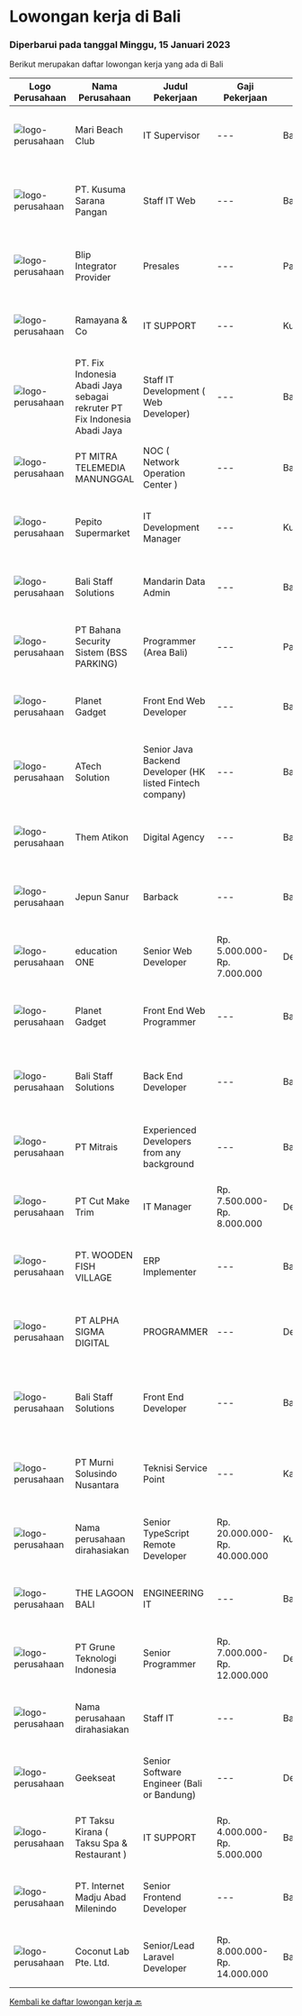 
  # Lowongan kerja di Bali

  ### Diperbarui pada tanggal Minggu, 15 Januari 2023

  Berikut merupakan daftar lowongan kerja yang ada di Bali

  |Logo Perusahaan | Nama Perusahaan | Judul Pekerjaan | Gaji Pekerjaan | Lokasi | Deskripsi | Tanggal diunggah | Pranala |
  | -------------- | --------------- | --------------- | --------- | --------- | -------------- | ------- | ----------- |
  |![logo-perusahaan](https://i.ibb.co/sqvTCh9/112815900-stock-vector-no-image-available-icon-flat-vector.webp)|Mari Beach Club|IT Supervisor|---|Badung|Requirements :Degree in computer science, IT, or similar.3 years minimum experience in the related roleExpert at navigating and networking systems and...|Sabtu, 14 Januari 2023|https://www.jobstreet.co.id/id/job/it-supervisor-1034307400?token=0~c1ca5171-e0af-4bcf-b936-cdf54bbf4f07&sectionRank=1&jobId=jobstreet-id-job-1034307400|
|![logo-perusahaan](https://i.ibb.co/sqvTCh9/112815900-stock-vector-no-image-available-icon-flat-vector.webp)|PT. Kusuma Sarana Pangan|Staff IT Web|---|Bali|PT. KUSUMA SARANA PANGANPenempatan di : TabananDeskripsi Pekerjaan : Melakukan analisa terkait pengembangan sistem situs web / aplikasi dan Melakukan...|Sabtu, 14 Januari 2023|https://www.jobstreet.co.id/id/job/staff-it-web-1034322196?token=0~c1ca5171-e0af-4bcf-b936-cdf54bbf4f07&sectionRank=2&jobId=jobstreet-id-job-1034322196|
|![logo-perusahaan](https://i.ibb.co/sqvTCh9/112815900-stock-vector-no-image-available-icon-flat-vector.webp)|Blip Integrator Provider|Presales|---|Padang|Pendidikan minimal D3 Jaringan Informatika Berpengalaman dibidang Industri IT atau  ISP (Internet Service Provider) minimal 1 tahun Menguasai Mikrotik...|Sabtu, 14 Januari 2023|https://www.jobstreet.co.id/id/job/presales-1034283829?token=0~c1ca5171-e0af-4bcf-b936-cdf54bbf4f07&sectionRank=3&jobId=jobstreet-id-job-1034283829|
|![logo-perusahaan](https://i.ibb.co/sqvTCh9/112815900-stock-vector-no-image-available-icon-flat-vector.webp)|Ramayana & Co|IT SUPPORT|---|Kuta|mensupport unit terkait trouble hardware &amp; software, networking, cctv system, windows, ********* mampu bekerja sama dengan team memiliki...|Kamis, 12 Januari 2023|https://www.jobstreet.co.id/id/job/it-support-1034371226?token=0~c1ca5171-e0af-4bcf-b936-cdf54bbf4f07&sectionRank=4&jobId=jobstreet-id-job-1034371226|
|![logo-perusahaan](https://i.ibb.co/sqvTCh9/112815900-stock-vector-no-image-available-icon-flat-vector.webp)|PT. Fix Indonesia Abadi Jaya sebagai rekruter PT Fix Indonesia Abadi Jaya|Staff  IT Development (  Web Developer)|---|Bali|Melakukan perencanaan dan merancang struktur hingga tampilan program Melakukan coding atau menulis kode program Menulis perintah komputer...|Sabtu, 14 Januari 2023|https://www.jobstreet.co.id/id/job/staff-it-development-web-developer-1034148235?token=0~c1ca5171-e0af-4bcf-b936-cdf54bbf4f07&sectionRank=5&jobId=jobstreet-id-job-1034148235|
|![logo-perusahaan](https://image-service-cdn.seek.com.au/16c862207f96b3f370f64d8b44491152321c7aac/ee4dce1061f3f616224767ad58cb2fc751b8d2dc)|PT MITRA TELEMEDIA MANUNGGAL|NOC ( Network Operation Center )|---|Bali|NOC Duties and Responsibilities: - Monitoring IT &amp; networking infrastructure through a monitoring dashboard. - Execute BAU activities. - Daily...|Sabtu, 14 Januari 2023|https://www.jobstreet.co.id/id/job/noc-network-operation-center-1034209614?token=0~c1ca5171-e0af-4bcf-b936-cdf54bbf4f07&sectionRank=6&jobId=jobstreet-id-job-1034209614|
|![logo-perusahaan](https://i.ibb.co/sqvTCh9/112815900-stock-vector-no-image-available-icon-flat-vector.webp)|Pepito Supermarket|IT Development Manager|---|Kuta|- Bachelor Degree in Computer science or related field- Minimum 3 year of experience as IT Manager- Has working experience in IT Project Management,...|Sabtu, 14 Januari 2023|https://www.jobstreet.co.id/id/job/it-development-manager-1034322119?token=0~c1ca5171-e0af-4bcf-b936-cdf54bbf4f07&sectionRank=7&jobId=jobstreet-id-job-1034322119|
|![logo-perusahaan](https://i.ibb.co/sqvTCh9/112815900-stock-vector-no-image-available-icon-flat-vector.webp)|Bali Staff Solutions|Mandarin Data Admin|---|Badung|A video production company in Canggu, Bali looking for a talented and enthusiastic Mandarin Data Admin (Full-time)Responsibilities: Manage master...|Sabtu, 14 Januari 2023|https://www.jobstreet.co.id/id/job/mandarin-data-admin-1034229321?token=0~c1ca5171-e0af-4bcf-b936-cdf54bbf4f07&sectionRank=8&jobId=jobstreet-id-job-1034229321|
|![logo-perusahaan](https://i.ibb.co/sqvTCh9/112815900-stock-vector-no-image-available-icon-flat-vector.webp)|PT Bahana Security Sistem (BSS PARKING)|Programmer (Area Bali)|---|Padang|Kualifikasi:  • Pria/Wanita Usia Maks 30 Tahun• Komunikatif, dapat bekerja dalam Team &amp; Individu• Pendidikan minimal D3 (Jurusan Teknik...|Sabtu, 14 Januari 2023|https://www.jobstreet.co.id/id/job/programmer-area-bali-1034267415?token=0~c1ca5171-e0af-4bcf-b936-cdf54bbf4f07&sectionRank=9&jobId=jobstreet-id-job-1034267415|
|![logo-perusahaan](https://i.ibb.co/sqvTCh9/112815900-stock-vector-no-image-available-icon-flat-vector.webp)|Planet Gadget|Front  End Web Developer|---|Bali|Jobdesc: Menentukan dan memastikan struktur dan desain halaman website berfungsi dengan baik Membuat fitur nampak muka yang meningkatkan user...|Sabtu, 14 Januari 2023|https://www.jobstreet.co.id/id/job/front-end-web-developer-1034300441?token=0~c1ca5171-e0af-4bcf-b936-cdf54bbf4f07&sectionRank=10&jobId=jobstreet-id-job-1034300441|
|![logo-perusahaan](https://image-service-cdn.seek.com.au/47c310cb4a4b2f78eb96e68d023d29f0872524d1/ee4dce1061f3f616224767ad58cb2fc751b8d2dc)|ATech Solution|Senior Java Backend Developer (HK listed Fintech company)|---|Bali|Roles &amp; Responsibilities: Analyzing existing systems and business models Understanding software development lifecycle Translating client...|Sabtu, 14 Januari 2023|https://www.jobstreet.co.id/id/job/senior-java-backend-developer-hk-listed-fintech-company-4162140?token=0~c1ca5171-e0af-4bcf-b936-cdf54bbf4f07&sectionRank=11&jobId=jobstreet-id-job-4162140|
|![logo-perusahaan](https://i.ibb.co/sqvTCh9/112815900-stock-vector-no-image-available-icon-flat-vector.webp)|Them Atikon|Digital Agency|---|Badung|WE'ARE HIRINGSTAFF DIGITAL AGENCYKUALIFIKASI : Minimal Pendidikan yang berkaitan dengan IT Diutamakan memiliki portofolio Fresh Graduate Welcome Bisa...|Jumat, 13 Januari 2023|https://www.jobstreet.co.id/id/job/digital-agency-4181900?token=0~c1ca5171-e0af-4bcf-b936-cdf54bbf4f07&sectionRank=12&jobId=jobstreet-id-job-4181900|
|![logo-perusahaan](https://i.ibb.co/sqvTCh9/112815900-stock-vector-no-image-available-icon-flat-vector.webp)|Jepun Sanur|Barback|---|Bali|Requirements: ﻿﻿Able to work as a team and willing to learn &amp; develop  ﻿﻿Good personality, sociable, creative, and positive attitude...|Sabtu, 14 Januari 2023|https://www.jobstreet.co.id/id/job/barback-1034300348?token=0~c1ca5171-e0af-4bcf-b936-cdf54bbf4f07&sectionRank=13&jobId=jobstreet-id-job-1034300348|
|![logo-perusahaan](https://image-service-cdn.seek.com.au/c05581680914cf46d7f6856015656c07552d502e/ee4dce1061f3f616224767ad58cb2fc751b8d2dc)|education ONE|Senior Web Developer|Rp. 5.000.000-Rp. 7.000.000|Denpasar|Job Description : Design website pages that are user-friendly, attractive, and engaging, while remaining true to the company brand and promoting the...|Rabu, 11 Januari 2023|https://www.jobstreet.co.id/id/job/senior-web-developer-4177836?token=0~c1ca5171-e0af-4bcf-b936-cdf54bbf4f07&sectionRank=14&jobId=jobstreet-id-job-4177836|
|![logo-perusahaan](https://i.ibb.co/sqvTCh9/112815900-stock-vector-no-image-available-icon-flat-vector.webp)|Planet Gadget|Front  End Web Programmer|---|Bali|Jobdesc: Menentukan dan memastikan struktur dan desain halaman website berfungsi dengan baik Membuat fitur nampak muka yang meningkatkan user...|Sabtu, 14 Januari 2023|https://www.jobstreet.co.id/id/job/front-end-web-programmer-1034355452?token=0~c1ca5171-e0af-4bcf-b936-cdf54bbf4f07&sectionRank=15&jobId=jobstreet-id-job-1034355452|
|![logo-perusahaan](https://i.ibb.co/sqvTCh9/112815900-stock-vector-no-image-available-icon-flat-vector.webp)|Bali Staff Solutions|Back End Developer|---|Badung|A tech company in Canggu, Bali is looking for a talented and enthusiastic Back End Developer (Full-time, Bali based)Responsibilities: Participate in...|Sabtu, 14 Januari 2023|https://www.jobstreet.co.id/id/job/back-end-developer-1034221630?token=0~c1ca5171-e0af-4bcf-b936-cdf54bbf4f07&sectionRank=16&jobId=jobstreet-id-job-1034221630|
|![logo-perusahaan](https://image-service-cdn.seek.com.au/969b0c47f133a1e0155056a5d964c63953dd6304/ee4dce1061f3f616224767ad58cb2fc751b8d2dc)|PT Mitrais|Experienced Developers from any background|---|Bali|Build your Career with Mitrais ! We're looking for experienced Software Engineers from any background to be part of our team. What will you be doing? ...|Jumat, 13 Januari 2023|https://www.jobstreet.co.id/id/job/experienced-developers-from-any-background-4181112?token=0~c1ca5171-e0af-4bcf-b936-cdf54bbf4f07&sectionRank=17&jobId=jobstreet-id-job-4181112|
|![logo-perusahaan](https://image-service-cdn.seek.com.au/e29e264d7052e1ad97d8b6aafcbe67a049408737/ee4dce1061f3f616224767ad58cb2fc751b8d2dc)|PT Cut Make Trim|IT Manager|Rp. 7.500.000-Rp. 8.000.000|Denpasar|Summary of Position:  Oversee and coordinate the planning, organizing, and maintenance essential IT operations including operating system, security...|Senin, 09 Januari 2023|https://www.jobstreet.co.id/id/job/it-manager-4173155?token=0~c1ca5171-e0af-4bcf-b936-cdf54bbf4f07&sectionRank=18&jobId=jobstreet-id-job-4173155|
|![logo-perusahaan](https://image-service-cdn.seek.com.au/383aecc07b80afc623621786efa7828b2af109cf/ee4dce1061f3f616224767ad58cb2fc751b8d2dc)|PT. WOODEN FISH VILLAGE|ERP Implementer|---|Bali|ERP ImplementerWooden Fish Village is focused on the Nyanyi Region Village concept [We Call it Nuanu] located in the Tabanan Regency of Bali,...|Selasa, 10 Januari 2023|https://www.jobstreet.co.id/id/job/erp-implementer-4176970?token=0~c1ca5171-e0af-4bcf-b936-cdf54bbf4f07&sectionRank=19&jobId=jobstreet-id-job-4176970|
|![logo-perusahaan](https://i.ibb.co/sqvTCh9/112815900-stock-vector-no-image-available-icon-flat-vector.webp)|PT ALPHA SIGMA DIGITAL|PROGRAMMER|---|Denpasar|WE'ARE HIRINGPROGRAMMERKUALIFIKASI : Usia 18-27 Tahun Fresh Graduate (S1 Teknik Informatika, Sistem Informasi, Ilmu Komputer) Mengerti Bahasa...|Kamis, 12 Januari 2023|https://www.jobstreet.co.id/id/job/programmer-4180727?token=0~c1ca5171-e0af-4bcf-b936-cdf54bbf4f07&sectionRank=20&jobId=jobstreet-id-job-4180727|
|![logo-perusahaan](https://i.ibb.co/sqvTCh9/112815900-stock-vector-no-image-available-icon-flat-vector.webp)|Bali Staff Solutions|Front End Developer|---|Badung|A tech company in Canggu, Bali is looking for a talented and enthusiastic Front End Developer (Full-time, Bali based)Responsibilities: Maintain and...|Sabtu, 14 Januari 2023|https://www.jobstreet.co.id/id/job/front-end-developer-1034221632?token=0~c1ca5171-e0af-4bcf-b936-cdf54bbf4f07&sectionRank=21&jobId=jobstreet-id-job-1034221632|
|![logo-perusahaan](https://image-service-cdn.seek.com.au/8b9d71fb6ac98baedac4bbcffd1f107000b99cbc/ee4dce1061f3f616224767ad58cb2fc751b8d2dc)|PT Murni Solusindo Nusantara|Teknisi Service Point|---|Karangasem|DESKRIPSI PEKERJAAN: Melakukan PM (Preventive Maintenance) dan CM (Corrective Maintenance) ke customer sesuai dengan SLA yang sudah ditetapkan....|Senin, 09 Januari 2023|https://www.jobstreet.co.id/id/job/teknisi-service-point-4173744?token=0~c1ca5171-e0af-4bcf-b936-cdf54bbf4f07&sectionRank=22&jobId=jobstreet-id-job-4173744|
|![logo-perusahaan](https://i.ibb.co/sqvTCh9/112815900-stock-vector-no-image-available-icon-flat-vector.webp)|Nama perusahaan dirahasiakan|Senior TypeScript Remote Developer|Rp. 20.000.000-Rp. 40.000.000|Kuta|The RoleAs a senior developer, you’ll be part of a delivery team made up of a Tech Lead, Product Manager, and other senior developers. For some...|Rabu, 11 Januari 2023|https://www.jobstreet.co.id/id/job/senior-typescript-remote-developer-4161406?token=0~c1ca5171-e0af-4bcf-b936-cdf54bbf4f07&sectionRank=23&jobId=jobstreet-id-job-4161406|
|![logo-perusahaan](https://i.ibb.co/sqvTCh9/112815900-stock-vector-no-image-available-icon-flat-vector.webp)|THE LAGOON BALI|ENGINEERING IT|---|Badung|The Lagoon Bali We are new performance hotel with beautiful lagoon looking for passionate individuals to join our team for the following available...|Senin, 09 Januari 2023|https://www.jobstreet.co.id/id/job/engineering-it-4174578?token=0~c1ca5171-e0af-4bcf-b936-cdf54bbf4f07&sectionRank=24&jobId=jobstreet-id-job-4174578|
|![logo-perusahaan](https://image-service-cdn.seek.com.au/4be193adf001b1c1c83ee5da5c9445c770b61819/ee4dce1061f3f616224767ad58cb2fc751b8d2dc)|PT Grune Teknologi Indonesia|Senior Programmer|Rp. 7.000.000-Rp. 12.000.000|Denpasar|Job Description You will be involved in the programming, system design, and development work of the assigned project. As a senior or experienced...|Senin, 09 Januari 2023|https://www.jobstreet.co.id/id/job/senior-programmer-4174971?token=0~c1ca5171-e0af-4bcf-b936-cdf54bbf4f07&sectionRank=25&jobId=jobstreet-id-job-4174971|
|![logo-perusahaan](https://i.ibb.co/sqvTCh9/112815900-stock-vector-no-image-available-icon-flat-vector.webp)|Nama perusahaan dirahasiakan|Staff IT|---|Bali|Deskripsi Pekerjaan : Melakukan pengembangan sistem situs web / aplikasi Melakukan koordinasi dengan vendor IT untuk project development Membuat...|Sabtu, 07 Januari 2023|https://www.jobstreet.co.id/id/job/staff-it-4172721?token=0~c1ca5171-e0af-4bcf-b936-cdf54bbf4f07&sectionRank=26&jobId=jobstreet-id-job-4172721|
|![logo-perusahaan](https://image-service-cdn.seek.com.au/a94166d692fda70a364e9d5191d7ced8a65f1597/ee4dce1061f3f616224767ad58cb2fc751b8d2dc)|Geekseat|Senior Software Engineer (Bali or Bandung)|---|Denpasar|Have a seat with us!Geekseat mencari Senior Software Engineer untuk bergabung dengan Geekseat di kota Bandung atau Bali. Sebagai seorang Senior...|Kamis, 12 Januari 2023|https://www.jobstreet.co.id/id/job/senior-software-engineer-bali-or-bandung-4167478?token=0~c1ca5171-e0af-4bcf-b936-cdf54bbf4f07&sectionRank=27&jobId=jobstreet-id-job-4167478|
|![logo-perusahaan](https://image-service-cdn.seek.com.au/025beff2052eb3cf4eec7b1e55fe258c42beab88/ee4dce1061f3f616224767ad58cb2fc751b8d2dc)|PT Taksu Kirana ( Taksu Spa & Restaurant )|IT SUPPORT|Rp. 4.000.000-Rp. 5.000.000|Bali|Summary of Position: Work in well established systems and configurations. Manage, organise, and maintain essential IT support system including...|Kamis, 05 Januari 2023|https://www.jobstreet.co.id/id/job/it-support-4169240?token=0~c1ca5171-e0af-4bcf-b936-cdf54bbf4f07&sectionRank=28&jobId=jobstreet-id-job-4169240|
|![logo-perusahaan](https://image-service-cdn.seek.com.au/333c3eec13791aaf6942751977cd098be896d817/ee4dce1061f3f616224767ad58cb2fc751b8d2dc)|PT. Internet Madju Abad Milenindo|Senior Frontend Developer|---|Bali|Job Descriptions Turning UI/UX designs into prototypes, creating excellent interactions from designs Writing reusable code and libraries to a standard...|Senin, 09 Januari 2023|https://www.jobstreet.co.id/id/job/senior-frontend-developer-4174270?token=0~c1ca5171-e0af-4bcf-b936-cdf54bbf4f07&sectionRank=29&jobId=jobstreet-id-job-4174270|
|![logo-perusahaan](https://i.ibb.co/sqvTCh9/112815900-stock-vector-no-image-available-icon-flat-vector.webp)|Coconut Lab Pte. Ltd.|Senior/Lead Laravel Developer|Rp. 8.000.000-Rp. 14.000.000|Bali|We are a boutique digital studio, fully remote working across Indonesia and Singapore. Everyone in our team is like family; teamwork is very important...|Jumat, 06 Januari 2023|https://www.jobstreet.co.id/id/job/senior-lead-laravel-developer-10316045/origin/sg?token=0~c1ca5171-e0af-4bcf-b936-cdf54bbf4f07&sectionRank=30&jobId=jobstreet-sg-job-10316045|


  [Kembali ke daftar lowongan kerja 🔙](../README.md#daftar-lowongan-kerja)
  